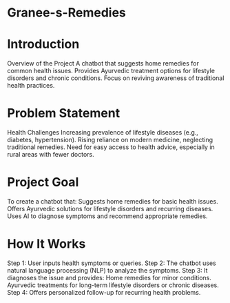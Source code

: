 # Granee-s-Remedies
# Introduction
Overview of the Project
A chatbot that suggests home remedies for common health issues.
Provides Ayurvedic treatment options for lifestyle disorders and chronic conditions.
Focus on reviving awareness of traditional health practices.

# Problem Statement
Health Challenges
Increasing prevalence of lifestyle diseases (e.g., diabetes, hypertension).
Rising reliance on modern medicine, neglecting traditional remedies.
Need for easy access to health advice, especially in rural areas with fewer doctors.

# Project Goal
To create a chatbot that:
Suggests home remedies for basic health issues.
Offers Ayurvedic solutions for lifestyle disorders and recurring diseases.
Uses AI to diagnose symptoms and recommend appropriate remedies.

# How It Works
Step 1: User inputs health symptoms or queries.
Step 2: The chatbot uses natural language processing (NLP) to analyze the symptoms.
Step 3: It diagnoses the issue and provides:
Home remedies for minor conditions.
Ayurvedic treatments for long-term lifestyle disorders or chronic diseases.
Step 4: Offers personalized follow-up for recurring health problems.
